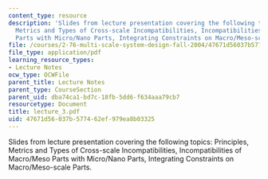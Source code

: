 ```yaml
---
content_type: resource
description: 'Slides from lecture presentation covering the following topics: Principles,
  Metrics and Types of Cross-scale Incompatibilities, Incompatibilities of Macro/Meso
  Parts with Micro/Nano Parts, Integrating Constraints on Macro/Meso-scale Parts.'
file: /courses/2-76-multi-scale-system-design-fall-2004/47671d56037b577462ef979ea8b03325_lecture_3.pdf
file_type: application/pdf
learning_resource_types:
- Lecture Notes
ocw_type: OCWFile
parent_title: Lecture Notes
parent_type: CourseSection
parent_uid: dba74ca1-bd7c-18fb-5dd6-f634aaa79cb7
resourcetype: Document
title: lecture_3.pdf
uid: 47671d56-037b-5774-62ef-979ea8b03325
---
```

Slides from lecture presentation covering the following topics: Principles, Metrics and Types of Cross-scale Incompatibilities, Incompatibilities of Macro/Meso Parts with Micro/Nano Parts, Integrating Constraints on Macro/Meso-scale Parts.

